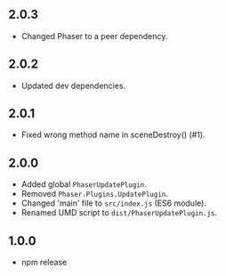 2.0.3
-----

- Changed Phaser to a peer dependency.

2.0.2
-----

- Updated dev dependencies.

2.0.1
-----

- Fixed wrong method name in sceneDestroy() (#1).

2.0.0
-----

- Added global `PhaserUpdatePlugin`.
- Removed `Phaser.Plugins.UpdatePlugin`.
- Changed 'main' file to `src/index.js` (ES6 module).
- Renamed UMD script to `dist/PhaserUpdatePlugin.js`.

1.0.0
-----

- npm release
